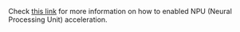 Check [this link](AmlogicNPU.md) for more information on how to enabled NPU (Neural Processing Unit) acceleration.
